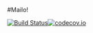 #Mailo!

[![Build Status](https://travis-ci.org/buildo/mailo.svg?branch=master)](https://travis-ci.org/buildo/mailo)[![codecov.io](https://codecov.io/github/buildo/mailo/coverage.svg?branch=master)](https://codecov.io/github/buildo/mailo?branch=master)


